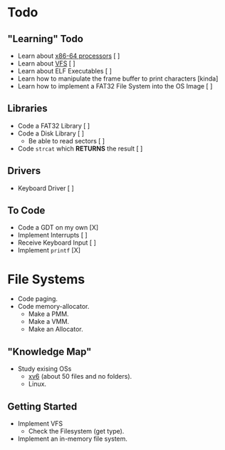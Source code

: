 # Todo

## "Learning" Todo

-   Learn about [x86-64 processors](https://en.wikipedia.org/wiki/X86-64) [ ]
-   Learn about [VFS](https://wiki.osdev.org/VFS) [ ]
-   Learn about ELF Executables [ ]
-   Learn how to manipulate the frame buffer to print characters [kinda]
-   Learn how to implement a FAT32 File System into the OS Image [ ]

## Libraries

-   Code a FAT32 Library [ ]
-   Code a Disk  Library [ ]
    -   Be able to read sectors [ ]
-   Code `strcat` which **RETURNS** the result [ ]

## Drivers

-   Keyboard Driver [ ]

## To Code

-   Code a GDT on my own [X]
-   Implement Interrupts [ ]
-   Receive Keyboard Input [ ]
-   Implement `printf` [X]

# File Systems

-   Code paging.
-   Code memory-allocator.
    -   Make a PMM.
    -   Make a VMM.
    -   Make an Allocator.

## "Knowledge Map"

-   Study exising OSs
    -   [xv6](https://github.com/mit-pdos/xv6-public) 
    (about 50 files and no folders).
    -   Linux.

## Getting Started

-   Implement VFS
    -    Check the Filesystem (get type).
-   Implement an in-memory file system.
